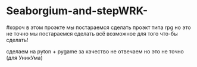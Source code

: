 # Seaborgium-and-stepWRK-    
#короч в этом проэкте мы постараемся сделать проэкт типа rpg но это не точно 
мы постараемся сделать всё возможное для того что-бы сделать!

сделаем на pyton + pygame
за качество не отвечаем но это не точно
(для  УникУма) 

